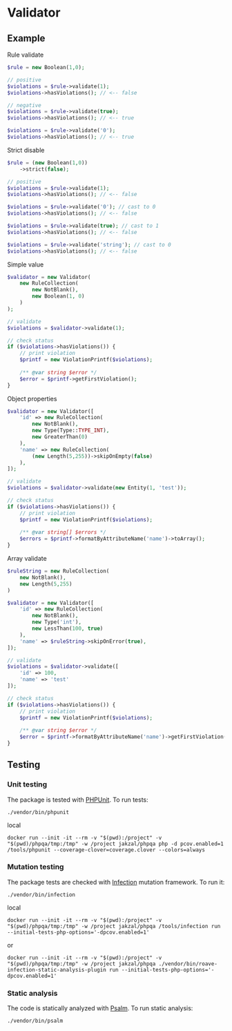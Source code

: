 # Validator

## Example

Rule validate
```php
$rule = new Boolean(1,0);

// positive
$violations = $rule->validate(1);
$violations->hasViolations(); // <-- false

// negative
$violations = $rule->validate(true);
$violations->hasViolations(); // <-- true

$violations = $rule->validate('0');
$violations->hasViolations(); // <-- true
```

Strict disable
```php
$rule = (new Boolean(1,0))
    ->strict(false);

// positive
$violations = $rule->validate(1);
$violations->hasViolations(); // <-- false

$violations = $rule->validate('0'); // cast to 0
$violations->hasViolations(); // <-- false

$violations = $rule->validate(true); // cast to 1
$violations->hasViolations(); // <-- false

$violations = $rule->validate('string'); // cast to 0
$violations->hasViolations(); // <-- false
```

Simple value

```php
$validator = new Validator(
    new RuleCollection(
        new NotBlank(),
        new Boolean(1, 0)
    )
);

// validate
$violations = $validator->validate(1);

// check status
if ($violations->hasViolations()) {
    // print violation
    $printf = new ViolationPrintf($violations);
    
    /** @var string $error */
    $error = $printf->getFirstViolation();
}
```

Object properties
```php
$validator = new Validator([
    'id' => new RuleCollection(
        new NotBlank(),
        new Type(Type::TYPE_INT),
        new GreaterThan(0)
    ),
    'name' => new RuleCollection(
        (new Length(5,255))->skipOnEmpty(false)
    ),
]);

// validate
$violations = $validator->validate(new Entity(1, 'test'));

// check status
if ($violations->hasViolations()) {
    // print violation
    $printf = new ViolationPrintf($violations);
    
    /** @var string[] $errors */
    $errors = $printf->formatByAttributeName('name')->toArray();
}
```

Array validate
```php
$ruleString = new RuleCollection(
    new NotBlank(),
    new Length(5,255)
)

$validator = new Validator([
    'id' => new RuleCollection(
        new NotBlank(),
        new Type('int'),
        new LessThan(100, true)
    ),
    'name' => $ruleString->skipOnError(true),
]);

// validate
$violations = $validator->validate([
    'id' => 100,
    'name' => 'test' 
]);

// check status
if ($violations->hasViolations()) {
    // print violation
    $printf = new ViolationPrintf($violations);
    
    /** @var string $error */
    $error = $printf->formatByAttributeName('name')->getFirstViolation();
}
```

## Testing

### Unit testing

The package is tested with [PHPUnit](https://phpunit.de/). To run tests:

```shell
./vendor/bin/phpunit
```

local
```shell
docker run --init -it --rm -v "$(pwd):/project" -v "$(pwd)/phpqa/tmp:/tmp" -w /project jakzal/phpqa php -d pcov.enabled=1 /tools/phpunit --coverage-clover=coverage.clover --colors=always
```

### Mutation testing

The package tests are checked with [Infection](https://infection.github.io/) mutation framework. To run it:

```shell
./vendor/bin/infection
```

local
```shell
docker run --init -it --rm -v "$(pwd):/project" -v "$(pwd)/phpqa/tmp:/tmp" -w /project jakzal/phpqa /tools/infection run --initial-tests-php-options='-dpcov.enabled=1'
```

or
```shell
docker run --init -it --rm -v "$(pwd):/project" -v "$(pwd)/phpqa/tmp:/tmp" -w /project jakzal/phpqa ./vendor/bin/roave-infection-static-analysis-plugin run --initial-tests-php-options='-dpcov.enabled=1'
```

### Static analysis

The code is statically analyzed with [Psalm](https://psalm.dev/). To run static analysis:

```shell
./vendor/bin/psalm
```
